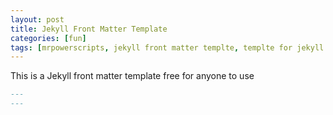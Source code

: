 ```yaml
---
layout: post
title: Jekyll Front Matter Template
categories: [fun]
tags: [mrpowerscripts, jekyll front matter templte, templte for jekyll front matter, ruby jekyll front matter, front matter template jekyll]
---
```


This is a Jekyll front matter template free for anyone to use
```markdown
---
---
```